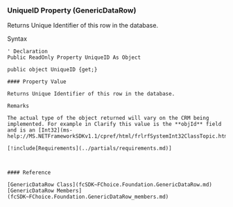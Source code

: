﻿### UniqueID Property (GenericDataRow)

Returns Unique Identifier of this row in the database.

Syntax

```vbnet
' Declaration
Public ReadOnly Property UniqueID As Object

public object UniqueID {get;}

#### Property Value

Returns Unique Identifier of this row in the database.

Remarks

The actual type of the object returned will vary on the CRM being implemented. For example in Clarify this value is the **objId** field and is an [Int32](ms-help://MS.NETFrameworkSDKv1.1/cpref/html/frlrfSystemInt32ClassTopic.htm).

[!include[Requirements](../partials/requirements.md)]



#### Reference

[GenericDataRow Class](fcSDK~FChoice.Foundation.GenericDataRow.md)  
[GenericDataRow Members](fcSDK~FChoice.Foundation.GenericDataRow_members.md)